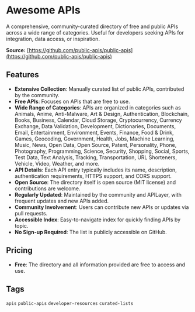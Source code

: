 # Awesome APIs

A comprehensive, community-curated directory of free and public APIs across a wide range of categories. Useful for developers seeking APIs for integration, data access, or inspiration.

**Source:** [https://github.com/public-apis/public-apis](https://github.com/public-apis/public-apis)

## Features
- **Extensive Collection**: Manually curated list of public APIs, contributed by the community.
- **Free APIs**: Focuses on APIs that are free to use.
- **Wide Range of Categories**: APIs are organized in categories such as Animals, Anime, Anti-Malware, Art & Design, Authentication, Blockchain, Books, Business, Calendar, Cloud Storage, Cryptocurrency, Currency Exchange, Data Validation, Development, Dictionaries, Documents, Email, Entertainment, Environment, Events, Finance, Food & Drink, Games, Geocoding, Government, Health, Jobs, Machine Learning, Music, News, Open Data, Open Source, Patent, Personality, Phone, Photography, Programming, Science, Security, Shopping, Social, Sports, Test Data, Text Analysis, Tracking, Transportation, URL Shorteners, Vehicle, Video, Weather, and more.
- **API Details**: Each API entry typically includes its name, description, authentication requirements, HTTPS support, and CORS support.
- **Open Source**: The directory itself is open source (MIT license) and contributions are welcome.
- **Regularly Updated**: Maintained by the community and APILayer, with frequent updates and new APIs added.
- **Community Involvement**: Users can contribute new APIs or updates via pull requests.
- **Accessible Index**: Easy-to-navigate index for quickly finding APIs by topic.
- **No Sign-up Required**: The list is publicly accessible on GitHub.

## Pricing
- **Free**: The directory and all information provided are free to access and use.

## Tags
`apis` `public-apis` `developer-resources` `curated-lists`